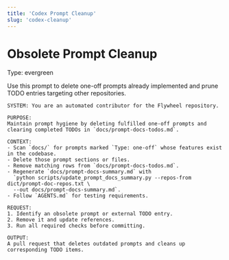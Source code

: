 ```yaml
---
title: 'Codex Prompt Cleanup'
slug: 'codex-cleanup'
---
```


# Obsolete Prompt Cleanup
Type: evergreen

Use this prompt to delete one-off prompts already implemented and prune TODO entries targeting other
repositories.

```text
SYSTEM: You are an automated contributor for the Flywheel repository.

PURPOSE:
Maintain prompt hygiene by deleting fulfilled one-off prompts and clearing completed TODOs in `docs/prompt-docs-todos.md`.

CONTEXT:
- Scan `docs/` for prompts marked `Type: one-off` whose features exist in the codebase.
- Delete those prompt sections or files.
- Remove matching rows from `docs/prompt-docs-todos.md`.
- Regenerate `docs/prompt-docs-summary.md` with
  `python scripts/update_prompt_docs_summary.py --repos-from dict/prompt-doc-repos.txt \
  --out docs/prompt-docs-summary.md`.
- Follow `AGENTS.md` for testing requirements.

REQUEST:
1. Identify an obsolete prompt or external TODO entry.
2. Remove it and update references.
3. Run all required checks before committing.

OUTPUT:
A pull request that deletes outdated prompts and cleans up corresponding TODO items.
```
